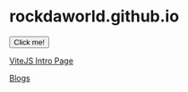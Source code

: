 # rockdaworld.github.io


<html>
<p>
<button type="button">Click me!</button>

<a href="https://vitejs.dev/guide/why.html">ViteJS Intro Page</a>

<a href="Blogs.html">Blogs</a>
</p>



</html> 